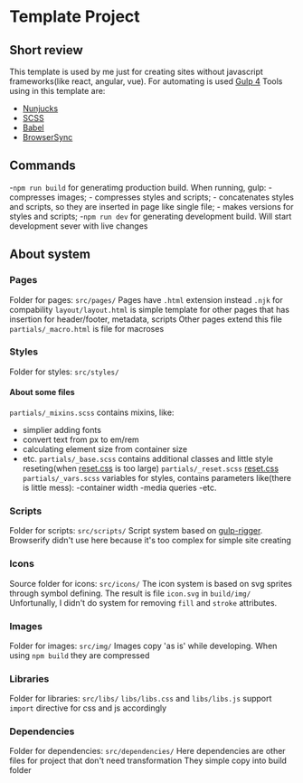 # Template Project

## Short review
This template is used by me just for creating sites without javascript frameworks(like react, angular, vue).
For automating is used [Gulp 4](http://gulpjs.org/)
Tools using in this template are:
  - [Nunjucks](https://mozilla.github.io/nunjucks/)
  - [SCSS](https://sass-lang.com/)
  - [Babel](https://babeljs.io/)
  - [BrowserSync](https://www.browsersync.io/)

## Commands

-`npm run build` for generatimg production build.
  When running, gulp:
    - compresses images;
    - compresses styles and scripts;
    - concatenates styles and scripts, so they are inserted in page like single file;
    - makes versions for styles and scripts;
-`npm run dev` for generating development build. Will start development sever with live changes

## About system

### Pages

Folder for pages: `src/pages/`
Pages have `.html` extension instead `.njk` for compability
`layout/layout.html` is simple template for other pages that has insertion for header/footer, metadata, scripts
  Other pages extend this file
`partials/_macro.html` is file for macroses

### Styles

Folder for styles: `src/styles/`

#### About some files
`partials/_mixins.scss` contains mixins, like:
  - simplier adding fonts
  - convert text from px to em/rem
  - calculating element size from container size
  - etc.
`partials/_base.scss` contains additional classes and little style reseting(when [reset.css](https://gist.github.com/DavidWells/18e73022e723037a50d6) is too large)
`partials/_reset.scss` [reset.css](https://gist.github.com/DavidWells/18e73022e723037a50d6)
`partials/_vars.scss` variables for styles, contains parameters like(there is little mess):
  -container width
  -media queries
  -etc.

### Scripts

Folder for scripts: `src/scripts/`
Script system based on [gulp-rigger](https://github.com/kuzyk/gulp-rigger).
Browserify didn't use here because it's too complex for simple site creating

### Icons

Source folder for icons: `src/icons/`
The icon system is based on svg sprites through symbol defining.
The result is file `icon.svg` in `build/img/`
Unfortunally, I didn't do system for removing `fill` and `stroke` attributes.

### Images

Folder for images: `src/img/`
Images copy 'as is' while developing. When using `npm build` they are compressed

### Libraries

Folder for libraries: `src/libs/`
`libs/libs.css` and `libs/libs.js` support `import` directive for css and js accordingly

### Dependencies

Folder for dependencies: `src/dependencies/`
Here dependencies are other files for project that don't need transformation
They simple copy into build folder
